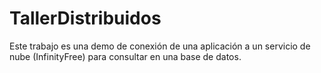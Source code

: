 # TallerDistribuidos
Este trabajo es una demo de conexión de una aplicación a un servicio de nube (InfinityFree) para consultar en una base de datos.

